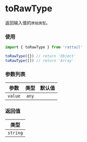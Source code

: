 # toRawType

返回输入值的`原始类型`。

### 使用

```ts
import { toRawType } from 'rattail'

toRawType({}) // return 'Object'
toRawType([]) // return 'Array'
```

### 参数列表

| 参数    | 类型  | 默认值 |
| ------- | :---: | -----: |
| `value` | `any` |        |

### 返回值

|   类型   |
| :------: |
| `string` |
